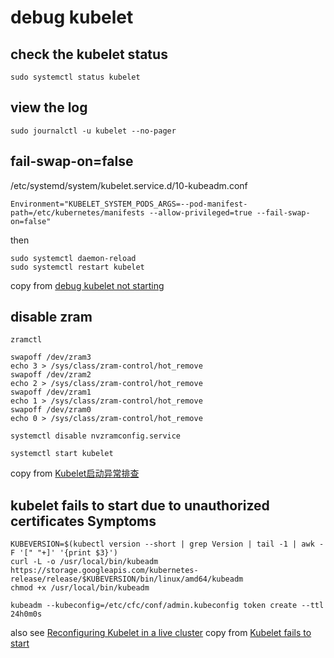 # debug kubelet

## check the kubelet status

``` shell
sudo systemctl status kubelet
```

## view the log

```
sudo journalctl -u kubelet --no-pager
```

## fail-swap-on=false

/etc/systemd/system/kubelet.service.d/10-kubeadm.conf
```
Environment="KUBELET_SYSTEM_PODS_ARGS=--pod-manifest-path=/etc/kubernetes/manifests --allow-privileged=true --fail-swap-on=false"
```
then

``` shell
sudo systemctl daemon-reload
sudo systemctl restart kubelet
```

copy from [debug kubelet not starting](https://serverfault.com/questions/877136/debug-kubelet-not-starting)

## disable zram

``` shell
zramctl

swapoff /dev/zram3
echo 3 > /sys/class/zram-control/hot_remove
swapoff /dev/zram2
echo 2 > /sys/class/zram-control/hot_remove
swapoff /dev/zram1
echo 1 > /sys/class/zram-control/hot_remove
swapoff /dev/zram0
echo 0 > /sys/class/zram-control/hot_remove

systemctl disable nvzramconfig.service

systemctl start kubelet
```
copy from [Kubelet启动异常排查](https://cloud-atlas.readthedocs.io/zh_CN/latest/kubernetes/debug/kubelet_start_fail.html)

##  kubelet fails to start due to unauthorized certificates Symptoms

``` shell
KUBEVERSION=$(kubectl version --short | grep Version | tail -1 | awk -F '[" "+]' '{print $3}')
curl -L -o /usr/local/bin/kubeadm https://storage.googleapis.com/kubernetes-release/release/$KUBEVERSION/bin/linux/amd64/kubeadm
chmod +x /usr/local/bin/kubeadm

kubeadm --kubeconfig=/etc/cfc/conf/admin.kubeconfig token create --ttl 24h0m0s
```

also  see [Reconfiguring Kubelet in a live cluster](https://www.ibm.com/docs/en/cloud-private/3.2.0?topic=administration-reconfiguring-kubelet-in-live-cluster)
copy from [Kubelet fails to start](https://www.ibm.com/docs/en/cloud-private/3.2.0?topic=upgrade-kubelet-container-fails-start)
